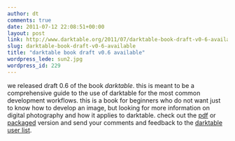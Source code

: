 ```yaml
---
author: dt
comments: true
date: 2011-07-12 22:08:51+00:00
layout: post
link: http://www.darktable.org/2011/07/darktable-book-draft-v0-6-available/
slug: darktable-book-draft-v0-6-available
title: "darktable book draft v0.6 available"
wordpress_lede: sun2.jpg
wordpress_id: 229
---
```


we released draft 0.6 of the book _darktable_. this is meant to be a comprehensive guide to the use of darktable for the most common development workflows. this is a book for beginners who do not want just to know how to develop an image, but looking for more information on digital photography and how it applies to darktable. check out the [pdf](http://api.ge.tt/0/2OZkBP1/2/blob/download) or [packaged](http://api.ge.tt/0/2OZkBP1/1/blob/download) version and send your comments and feedback to the [darktable user list](https://lists.sourceforge.net/lists/listinfo/darktable-users).
